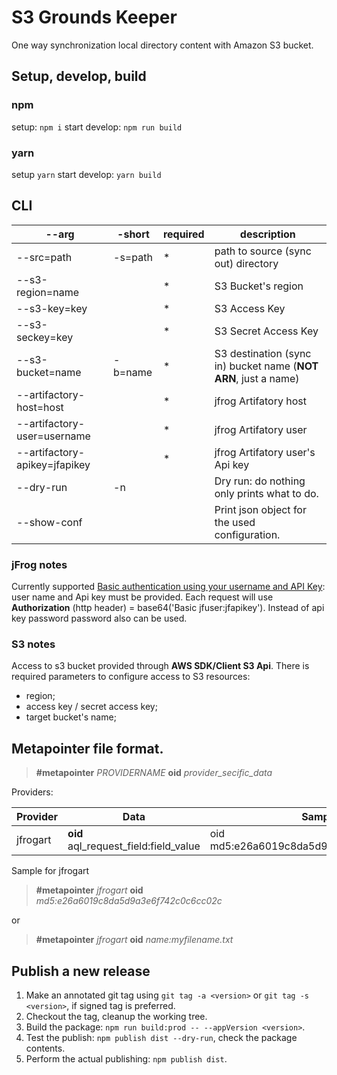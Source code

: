 # S3 Grounds Keeper

One way synchronization local directory content with Amazon S3 bucket.



## Setup, develop, build
### npm
setup: `npm i`
start develop: `npm run build`

### yarn
setup `yarn`
start develop: `yarn build`


## CLI

|--arg                          |-short    | required | description              |
|-------------------------------|----------|----------|--------------------------|
|--src=path                     | -s=path  |*         | path to source (sync out) directory |
|--s3-region=name               |          |*         | S3 Bucket's region       |
|--s3-key=key                   |          |*         | S3 Access Key            |
|--s3-seckey=key                |          |*         | S3 Secret Access Key            |
|--s3-bucket=name               | -b=name  |*         | S3 destination (sync in) bucket name (**NOT ARN**, just a name)   |
|--artifactory-host=host        |          |*         | jfrog Artifatory host |
|--artifactory-user=username    |          |*         | jfrog Artifatory user |
|--artifactory-apikey=jfapikey  |          |*         | jfrog Artifatory user's Api key |
|--dry-run                      | -n       |          | Dry run: do nothing only prints what to do. |
|--show-conf                    |          |          | Print json object for the used configuration. |

### jFrog notes

Currently supported [Basic authentication using your username and API Key](https://www.jfrog.com/confluence/display/JFROG/Artifactory+REST+API#ArtifactoryRESTAPI-Authentication): user name and Api key must be provided. Each request will use **Authorization** (http header) = base64('Basic jfuser:jfapikey'). Instead of api key password password also can be used.

### S3 notes

Access to s3 bucket provided through **AWS SDK/Client S3 Api**.
There is required parameters to configure access to S3 resources:
* region;
* access key / secret access key;
* target bucket's name;


## Metapointer file format.

> **#metapointer** *PROVIDERNAME*
> **oid** *provider_secific_data*

Providers:

|Provider   |Data                                      | Sample                                 |
|-----------|------------------------------------------|----------------------------------------|
|jfrogart   | **oid** aql_request_field:field_value    |oid md5:e26a6019c8da5d9a3e6f742c0c6cc02c|

Sample for jfrogart

> **#metapointer** *jfrogart*
> **oid** *md5:e26a6019c8da5d9a3e6f742c0c6cc02c*

or

> **#metapointer** *jfrogart*
> **oid** *name:myfilename.txt*

## Publish a new release
1. Make an annotated git tag using `git tag -a <version>` or `git tag -s <version>`, if signed tag is preferred.
2. Checkout the tag, cleanup the working tree.
3. Build the package: `npm run build:prod -- --appVersion <version>`.
4. Test the publish: `npm publish dist --dry-run`, check the package contents.
5. Perform the actual publishing: `npm publish dist`.
